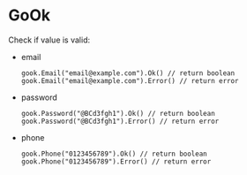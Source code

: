 # GoOk
Check if value is valid:
- email
    ```
    gook.Email("email@example.com").Ok() // return boolean
    gook.Email("email@example.com").Error() // return error
    ```
- password
    ```
    gook.Password("@BCd3fgh1").Ok() // return boolean
    gook.Password("@BCd3fgh1").Error() // return error
    ```
- phone
    ```
    gook.Phone("0123456789").Ok() // return boolean
    gook.Phone("0123456789").Error() // return error
    ```

